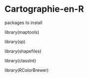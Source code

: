 # Cartographie-en-R


packages to install


library(maptools)


library(sp)


library(shapefiles)


library(classInt)


library(RColorBrewer)
